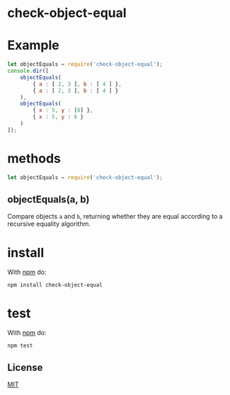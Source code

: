 # check-object-equal

# Example

``` js
let objectEquals = require('check-object-equal');
console.dir([
    objectEquals(
        { a : [ 2, 3 ], b : [ 4 ] },
        { a : [ 2, 3 ], b : [ 4 ] }
    ),
    objectEquals(
        { x : 5, y : [6] },
        { x : 5, y : 6 }
    )
]);
```

# methods

``` js
let objectEquals = require('check-object-equal');
```

## objectEquals(a, b)

Compare objects `a` and `b`, returning whether they are equal according to a
recursive equality algorithm.

# install

With [npm](http://npmjs.org) do:

```
npm install check-object-equal
```

# test

With [npm](http://npmjs.org) do:

```
npm test
```

## License

[MIT](LICENSE)

[npm-url]: https://npmjs.org/package/check-object-equal